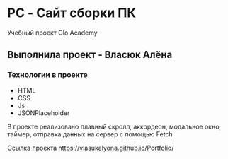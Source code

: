 # PC - Сайт сборки ПК

Учебный проект Glo Academy

## Выполнила проект - Власюк Алёна

### Технологии в проекте 
- HTML
- CSS
- Js
- JSONPlaceholder

В проекте реализовано плавный скролл, аккордеон, модальное окно, таймер, отправка данных на сервер с помощью Fetch

Ссылка проекта https://vlasukalyona.github.io/Portfolio/
